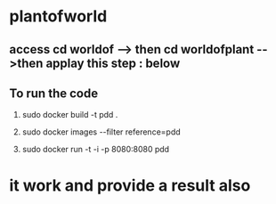 # plantofworld

##  access cd worldof --> then cd worldofplant -->then applay this step : below

## To run the code

1. sudo docker build -t pdd .

2. sudo docker images --filter reference=pdd

3. sudo docker run -t -i -p 8080:8080 pdd

# it work and provide a result also 